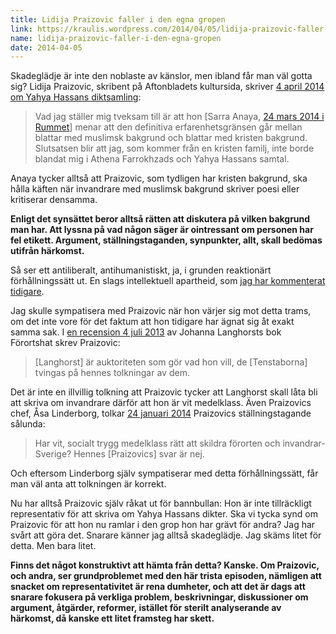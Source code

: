 ```yaml
---
title: Lidija Praizovic faller i den egna gropen
link: https://kraulis.wordpress.com/2014/04/05/lidija-praizovic-faller-i-den-egna-gropen/
name: lidija-praizovic-faller-i-den-egna-gropen
date: 2014-04-05
---
```

Skadeglädje är inte den noblaste av känslor, men ibland får man väl gotta sig? Lidija Praizovic, skribent på Aftonbladets kultursida, skriver [4 april 2014 om Yahya Hassans diktsamling](http://www.aftonbladet.se/kultur/article18663166.ab):

> Vad jag ställer mig tveksam till är att hon [Sarra Anaya, [24 mars 2014 i Rummet](http://rummets.se/blog/replik-pa-lidija-praizovics-blattar-tystar-blattar/)] menar att den definitiva erfarenhetsgränsen går mellan blattar med muslimsk bakgrund och blattar med kristen bakgrund. Slutsatsen blir att jag, som kommer från en kristen familj, inte borde blandat mig i Athena Farrokhzads och Yahya Hassans samtal.

Anaya tycker alltså att Praizovic, som tydligen har kristen bakgrund, ska hålla käften när invandrare med muslimsk bakgrund skriver poesi eller kritiserar densamma.

**Enligt det synsättet beror alltså rätten att diskutera på vilken bakgrund man har. Att lyssna på vad någon säger är ointressant om personen har fel etikett. Argument, ställningstaganden, synpunkter, allt, skall bedömas utifrån härkomst.**

Så ser ett antiliberalt, antihumanistiskt, ja, i grunden reaktionärt förhållningssätt ut. En slags intellektuell apartheid, som [jag har kommenterat tidigare](/posts/).

Jag skulle sympatisera med Praizovic när hon värjer sig mot detta trams, om det inte vore för det faktum att hon tidigare har ägnat sig åt exakt samma sak. I [en recension 4 juli 2013](http://www.aftonbladet.se/kultur/article17071394.ab) av Johanna Langhorsts bok Förortshat skrev Praizovic:



> [Langhorst] är auktoriteten som gör vad hon vill, de [Tenstaborna] tvingas på hennes tolkningar av dem.

Det är inte en illvillig tolkning att Praizovic tycker att Langhorst skall låta bli att skriva om invandrare därför att hon är vit medelklass. Även Praizovics chef, Åsa Linderborg, tolkar [24 januari 2014](http://www.aftonbladet.se/kultur/article18227263.ab) Praizovics ställningstagande sålunda:

> Har vit, socialt trygg medelklass rätt att skildra förorten och invandrar-Sverige? Hennes [Praizovics] svar är nej.

Och eftersom Linderborg själv sympatiserar med detta förhållningssätt, får man väl anta att tolkningen är korrekt.

Nu har alltså Praizovic själv råkat ut för bannbullan: Hon är inte tillräckligt representativ för att skriva om Yahya Hassans dikter. Ska vi tycka synd om Praizovic för att hon nu ramlar i den grop hon har grävt för andra? Jag har svårt att göra det. Snarare känner jag alltså skadeglädje. Jag skäms litet för detta. Men bara litet.

**Finns det något konstruktivt att hämta från detta? Kanske. Om Praizovic, och andra, ser grundproblemet med den här trista episoden, nämligen att snacket om representativitet är rena dumheter, och att det är dags att snarare fokusera på verkliga problem, beskrivningar, diskussioner om argument, åtgärder, reformer, istället för sterilt analyserande av härkomst, då kanske ett litet framsteg har skett.**

